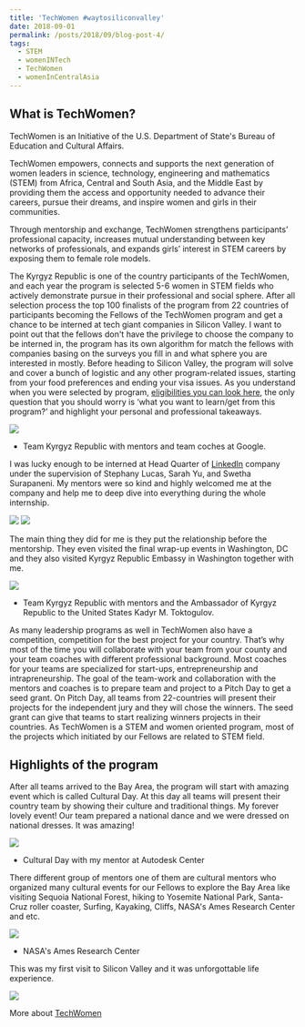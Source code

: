 ```yaml
---
title: 'TechWomen #waytosiliconvalley'
date: 2018-09-01
permalink: /posts/2018/09/blog-post-4/
tags:
  - STEM
  - womenINTech
  - TechWomen
  - womenInCentralAsia
---
```


What is TechWomen?
------

TechWomen is an Initiative of the U.S. Department of State's Bureau of Education and Cultural Affairs.

TechWomen empowers, connects and supports the next generation of women leaders in science, technology, engineering and mathematics (STEM) from Africa, Central and South Asia, and the Middle East by providing them the access and opportunity needed to advance their careers, pursue their dreams, and inspire women and girls in their communities.

Through mentorship and exchange, TechWomen strengthens participants’ professional capacity, increases mutual understanding between key networks of professionals, and expands girls’ interest in STEM careers by exposing them to female role models.

The Kyrgyz Republic is one of the country participants of the TechWomen, and each year the program is selected 5-6 women in STEM fields who actively demonstrate pursue in their professional and social sphere. After all selection process the top 100 finalists of the program from 22 countries of participants becoming the Fellows of the TechWomen program and get a chance to be interned at tech giant companies in Silicon Valley. I want to point out that the fellows don't have the privilege to choose the company to be interned in, the program has its own algorithm for match the fellows with companies basing on the surveys you fill in and what sphere you are interested in mostly. Before heading to Silicon Valley, the program will solve and cover a bunch of logistic and any other program-related issues, starting from your food preferences and ending your visa issues. 
As you understand when you were selected by program, [eligibilities you can look here](https://www.techwomen.org/participants/eligibility-and-application), the only question that you should worry is ‘what you want to learn/get from this program?’ and highlight your personal and professional takeaways.

![](/files/TechWomen1.png)
* Team Kyrgyz Republic with mentors and team coches at Google.

I was lucky enough to be interned at Head Quarter of [LinkedIn](https://www.linkedin.com/feed/) company under the supervision of Stephany Lucas, Sarah Yu, and Swetha Surapaneni. My mentors were so kind and highly welcomed me at the company and help me to deep dive into everything during the whole internship. 

![](/files/TechWomen5.png)
![](/files/TechWomen9.png)

The main thing they did for me is they put the relationship before the mentorship. They even visited the final wrap-up events in Washington, DC and they also visited Kyrgyz Republic Embassy in Washington together with me.

![](/files/TechWomen2.png)
* Team Kyrgyz Republic with mentors and the Ambassador of Kyrgyz Republic to the United States Kadyr M. Toktogulov.


As many leadership programs as well in TechWomen also have a competition, competition for the best project for your country.  That’s why most of the time you will collaborate with your team from your county and your team coaches with different professional background. Most coaches for your teams are specialized for start-ups, entrepreneurship and intrapreneurship. The goal of the team-work and collaboration with the mentors and coaches is to prepare team and project to a Pitch Day to get a seed grant. On Pitch Day, all teams from 22-countries will present their projects for the independent jury and they will chose the winners. The seed grant can give that teams to start realizing winners projects in their countries.  As TechWomen is a STEM and women oriented program, most of the projects which initiated by our Fellows are related to STEM field. 

Highlights of the program
------

After all teams arrived to the Bay Area, the program will start with amazing event which is called Cultural Day. At this day all teams will present their country team by showing their culture and traditional things. My forever lovely event! Our team prepared a national dance and we were dressed on national dresses. It was amazing!

![](/files/TechWomen3.png)
 * Cultural Day with my mentor at Autodesk Center 


There different group of mentors one of them are cultural mentors who organized many cultural events for our Fellows to explore the Bay Area like visiting Sequoia National Forest, hiking to Yosemite National Park, Santa-Cruz roller coaster, Surfing, Kayaking, Cliffs, NASA's Ames Research Center and etc.

![](/files/TechWomen6.png)
* NASA's Ames Research Center

This was my first visit to Silicon Valley and it was unforgottable life experience.


![](files/TechWomen4.png)

More about [TechWomen](https://www.techwomen.org/)
